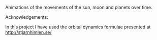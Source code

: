 Animations of the movements of the sun, moon and planets over time.

Acknowledgements:

In this project I have used the orbital dynamics formulae presented at http://stjarnhimlen.se/